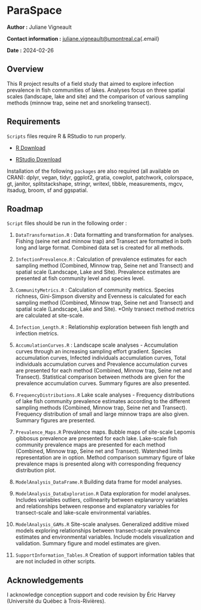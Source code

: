 # ParaSpace

**Author :** Juliane Vigneault

**Contact information :** [juliane.vigneault\@umontreal.ca](mailto:juliane.vigneault@umontreal.ca){.email}

**Date :** 2024-02-26

## Overview

This R project results of a field study that aimed to explore infection prevalence in fish communities of lakes. Analyses focus on three spatial scales (landscape, lake and site) and the comparison of various sampling methods (minnow trap, seine net and snorkeling transect).

## Requirements

`Scripts` files require R & RStudio to run properly.

-   [R Download](https://cran.r-project.org/)

-   [RStudio Download](https://posit.co/downloads/)

Installation of the following `packages` are also required (all available on CRAN): dplyr, vegan, tidyr, ggplot2, gratia, cowplot, patchwork, colorspace, gt, janitor, splitstackshape, stringr, writexl, tibble, measurements, mgcv, itsadug, broom, sf and ggspatial.

## Roadmap

`Script` files should be run in the following order :

1.  `DataTransformation.R` : Data formatting and transformation for analyses. Fishing (seine net and minnow trap) and Transect are formatted in both long and large format. Combined data set is created for all methods.

2.  `InfectionPrevalence.R` : Calculation of prevalence estimates for each sampling method (Combined, Minnow trap, Seine net and Transect) and spatial scale (Landscape, Lake and Site). Prevalence estimates are presented at fish community level and species level.

3.  `CommunityMetrics.R` : Calculation of community metrics. Species richness, Gini-Simpson diversity and Evenness is calculated for each sampling method (Combined, Minnow trap, Seine net and Transect) and spatial scale (Landscape, Lake and Site). \*Only transect method metrics are calculated at site-scale.

4.  `Infection_Length.R` : Relationship exploration between fish length and infection metrics.

5.  `AccumulationCurves.R` : Landscape scale analyses - Accumulation curves through an increasing sampling effort gradient. Species accumulation curves, Infected individuals accumulation curves, Total individuals accumulation curves and Prevalence accumulation curves are presented for each method (Combined, Minnow trap, Seine net and Transect). Statistical comparison between methods are given for the prevalence accumulation curves. Summary figures are also presented.

6.  `FrequencyDistributions.R` Lake scale analyses - Frequency distributions of lake fish community prevalence estimates according to the different sampling methods (Combined, Minnow trap, Seine net and Transect). Frequency distribution of small and large minnow traps are also given. Summary figures are presented.

7.  `Prevalence_Maps.R` Prevalence maps. Bubble maps of site-scale Lepomis gibbosus prevalence are presented for each lake. Lake-scale fish community prevalence maps are presented for each method (Combined, Minnow trap, Seine net and Transect). Watershed limits representation are in option. Method comparison summary figure of lake prevalence maps is presented along with corresponding frequency distribution plot.

8.  `ModelAnalysis_DataFrame.R` Building data frame for model analyses.

9.  `ModelAnalysis_DataExploration.R` Data exploration for model analyses. Includes variables outliers, collinearity between explanarory variables and relationships between response and explanatory variables for transect-scale and lake-scale environmental variables.

10. `ModelAnalysis_GAMs.R` Site-scale analyses. Generalized additive mixed models exploring relationships between transect-scale prevalence estimates and environmental variables. Include models visualization and validation. Summary figure and model estimates are given.

11. `SupportInformation_Tables.R` Creation of support information tables that are not included in other scripts.

## Acknowledgements

I acknowledge conception support and code revision by Éric Harvey (Université du Québec à Trois-Rivières).

